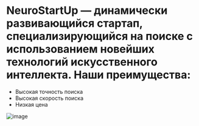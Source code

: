 # NeuroStartUp — динамически развивающийся стартап, специализирующийся на поиске с использованием новейших технологий искусственного интеллекта. Наши преимущества:

- Высокая точность поиска
- Высокая скорость поиска
- Низкая цена

![image](https://github.com/user-attachments/assets/a31649aa-2259-4764-bbbd-6d9eef676eea)
